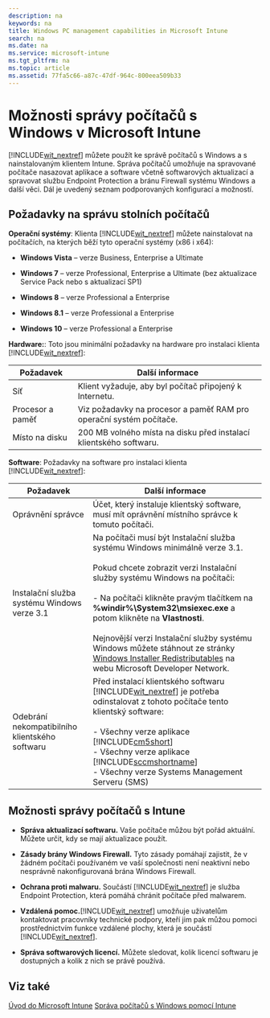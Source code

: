 ```yaml
---
description: na
keywords: na
title: Windows PC management capabilities in Microsoft Intune
search: na
ms.date: na
ms.service: microsoft-intune
ms.tgt_pltfrm: na
ms.topic: article
ms.assetid: 77fa5c66-a87c-47df-964c-800eea509b33
---
```

# Možnosti spr&#225;vy poč&#237;tačů s Windows v Microsoft Intune
[!INCLUDE[wit_nextref](../Token/wit_nextref_md.md)] můžete použít ke správě počítačů s Windows a s nainstalovaným klientem Intune. Správa počítačů umožňuje na spravované počítače nasazovat aplikace a software včetně softwarových aktualizací a spravovat službu Endpoint Protection a bránu Firewall systému Windows a další věci.  Dál je uvedený seznam podporovaných konfigurací a možností.

## <a name="BKMK_ClientReqs"></a>Požadavky na správu stolních počítačů
**Operační systémy**: 
Klienta [!INCLUDE[wit_nextref](../Token/wit_nextref_md.md)] můžete nainstalovat na počítačích, na kterých běží tyto operační systémy (x86 i x64):

-   **Windows Vista** – verze Business, Enterprise a Ultimate

-   **Windows 7** – verze Professional, Enterprise a Ultimate (bez aktualizace Service Pack nebo s aktualizací SP1)

-   **Windows 8** – verze Professional a Enterprise

-   **Windows 8.1** – verze Professional a Enterprise

-   **Windows 10** – verze Professional a Enterprise

**Hardware:**:
Toto jsou minimální požadavky na hardware pro instalaci klienta [!INCLUDE[wit_nextref](../Token/wit_nextref_md.md)]:

|Požadavek|Další informace|
|-------------|-------------------|
|Síť|Klient vyžaduje, aby byl počítač připojený k Internetu.|
|Procesor a paměť|Viz požadavky na procesor a paměť RAM pro operační systém počítače.|
|Místo na disku|200 MB volného místa na disku před instalací klientského softwaru.|
**Software**: 
Požadavky na software pro instalaci klienta [!INCLUDE[wit_nextref](../Token/wit_nextref_md.md)]:

|Požadavek|Další informace|
|-------------|-------------------|
|Oprávnění správce|Účet, který instaluje klientský software, musí mít oprávnění místního správce k tomuto počítači.|
|Instalační služba systému Windows verze 3.1|Na počítači musí být Instalační služba systému Windows minimálně verze 3.1.<br /><br />Pokud chcete zobrazit verzi Instalační služby systému Windows na počítači:<br /><br />-   Na počítači klikněte pravým tlačítkem na **%windir%\System32\msiexec.exe** a potom klikněte na **Vlastnosti**.<br /><br />Nejnovější verzi Instalační služby systému Windows můžete stáhnout ze stránky [Windows Installer Redistributables](http://go.microsoft.com/fwlink/?LinkID=234258) na webu Microsoft Developer Network.|
|Odebrání nekompatibilního klientského softwaru|Před instalací klientského softwaru [!INCLUDE[wit_nextref](../Token/wit_nextref_md.md)] je potřeba odinstalovat z tohoto počítače tento klientský software:<br /><br />-   Všechny verze aplikace [!INCLUDE[cm5short](../Token/cm5short_md.md)]<br />-   Všechny verze aplikace [!INCLUDE[sccmshortname](../Token/sccmshortname_md.md)]<br />-   Všechny verze Systems Management Serveru (SMS)|

## <a name="WIT_Cap"></a>Možnosti správy počítačů s Intune

-   **Správa aktualizací softwaru.** Vaše počítače můžou být pořád aktuální. Můžete určit, kdy se mají aktualizace použít.

-   **Zásady brány Windows Firewall.** Tyto zásady pomáhají zajistit, že v žádném počítači používaném ve vaší společnosti není neaktivní nebo nesprávně nakonfigurovaná brána Windows Firewall.

-   **Ochrana proti malwaru.** Součástí [!INCLUDE[wit_nextref](../Token/wit_nextref_md.md)] je služba Endpoint Protection, která pomáhá chránit počítače před malwarem.

-   **Vzdálená pomoc.**[!INCLUDE[wit_nextref](../Token/wit_nextref_md.md)] umožňuje uživatelům kontaktovat pracovníky technické podpory, kteří jim pak můžou pomoci prostřednictvím funkce vzdálené plochy, která je součástí [!INCLUDE[wit_nextref](../Token/wit_nextref_md.md)].

-   **Správa softwarových licencí.** Můžete sledovat, kolik licencí softwaru je dostupných a kolik z nich se právě používá.

## Viz také
[Úvod do Microsoft Intune](../Topic/Introduction_to_Microsoft_Intune.md)
[Správa počítačů s Windows pomocí Intune](../Topic/Manage_Windows_PCs_with_Microsoft_Intune.md)

